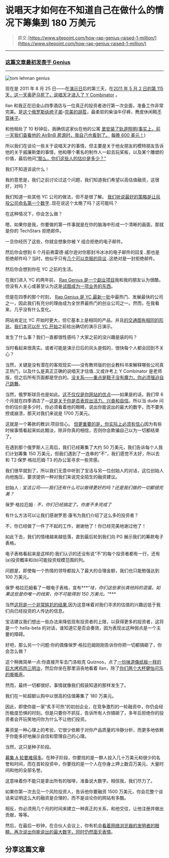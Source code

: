 # 说唱天才如何在不知道自己在做什么的情况下筹集到 180 万美元

> 原文:[https://www.sitepoint.com/how-rap-genius-raised-1-million/](https://www.sitepoint.com/how-rap-genius-raised-1-million/)

* * *

### [这篇文章最初发表于 Genius](http://genius.com/Tom-lehman-how-rap-genius-raised-s18m-in-seed-funding-without-knowing-what-we-were-doing-annotated)

* * *

![tom lehman genius](../Images/04118b2e55e0c1271fda12b4d9a4457d.png)

现在是 2011 年 8 月 25 日——在[演示日](http://genius.com/1900687)后的第三天，在[2011 年 5 月 2 日的第 115 天，这一天奥萨马死了，说唱天才进入了 Y Combinator](http://genius.com/1900694) 。

Ilan 和我正在旧金山四季酒店与一位真正的投资者进行第一次会面，准备工作非常完美。是[这个俄罗斯纨绔子弟](http://genius.com/1900764)–[完美的胡茬](http://genius.com/1922751)，最柔软的柴油牛仔裤，麂皮休闲鞋[不穿袜子](http://genius.com/1900739)。

和他相处了 10 秒钟后，我确信这家伙在他的公寓 [里安装了轨道照明(事实上，前一天我们查看他的 AirBnB 房源时，我自己也看到了。](http://genius.com/1924762) [每晚 600 美元！](http://genius.com/1900736))

所以我们在谈论一些关于说唱天才的事情，但主要是关于他女朋友的模特朋友告诉他的关于威廉斯堡的事情，他和哪个著名的制作人一起去玩桨板，以及某个雕塑的价值，最后他问[“那么，你们这些人的估价是多少？”](http://genius.com/1900786)

我们不知道该说什么！

我的意思是，我们之前讨论过这个问题，我们知道我们希望以高估值融资，这很好，对吗？

我们知道一些其他 YC 公司的做法，但不是很了解。 [我们听说最好的策略是让风投公司命名第一个数字](http://genius.com/1900796)..现在说这个太晚了吗？这可能吗？

在这种情况下，你会怎么做？

嗯，如果你是我，你要做的第一件事就是在你的脑海中形成一个清晰的画面，那就是你的 TechStars 拒绝邮件。

一旦你经历了这些，你就会想象你被 Y 组合拒绝的电子邮件。

然后你会想到 6 个月前弗雷德·威尔逊对你那封冷冰冰的电子邮件的回复..那也是拒绝邮件吗？当时，他似乎只有[几个可以克服的异议](http://genius.com/1900813)..这绝对是一封拒绝邮件。

然后你会想到你在 YC 之前的生活。

在我们进入 YC 的两年前， [Rap Genius 是一个副业项目](http://genius.com/1900824)我和我的朋友认为很酷，但没有人关心或甚至认为这是[试图成为一项业务的东西](http://genius.com/1900882)。

但是在四季的那个时刻， [Rap Genius 是 YC 最新一批](http://genius.com/1900890)中最热门、发展最快的公司之一，因此我们有充分的理由成为全世界最热门的创业公司之一。然而，在我看来，几乎没有什么变化。

网站肯定比 YC 开始时更大，但它基本上是相同的产品，并且[的交通图有相同的形状](http://genius.com/1900928)。[我们本可以在 YC 开始](http://genius.com/1900933)之前给出确切的演示日演示。

发生了什么事？我们一直都很性感吗？大家之前的没兴趣是装的吗？

当时看起来很真实。或者可能是演示日后的风头是假的，很快每个人都会回到不关心？

当然，关键是没有潜在的客观现实——没有教师版的创业教科书来解释哪些公司真正热门，以及什么是真正正确的说唱天才估值..又或许考上 Y Combinator 是老师版，但之后所有页面都是空白的。[没关系——重点是鞋子没有魔力，你必须强迫自己跳舞](http://genius.com/1915419)。

当然，俄罗斯球员也是如此。[这不仅仅是你网站的优点](http://genius.com/1902966)——如果是的话，我们早 6 个月就在四季酒店了—[这是关于你是否表现出活力、兴奋和自信](http://genius.com/1900965)。所以当 dude 问你的估价是多少时，你必须看着他的眼睛，说出你能说出的最大的数字，而不要失控或崩溃，那天对我们来说是 1700 万美元。

这就是一个筹款的教训:项目信心。 [但更重要的是，你实际上必须有信心](http://genius.com/3185465)因为有些时候事情看起来如此黯淡，除非你真的相信，否则你会欺骗自己以为一切都结束了。

在遇到那个俄罗斯人三周后，我们已经筹集了大约 50 万美元，我们告诉每个人我们计划筹集 150 万美元，但我们遇到了一连串的“不”，我们感觉不太好，所以去和 T2·保罗·格拉厄姆·T3 的办公室寻求一些灵感。

我们很早就到了，所以我们无意中听到了宝洁与另一位创始人的对话，这位创始人向他施压，要求提供一种对我们来说完全陌生的融资建议。

创始人 : *宝洁公司——我们还有什么可以做得更好的吗？还是我们做的一切都很完美？*

保罗·格拉厄姆 : *不，你们已经搞定了。你差不多完成了*

有什么方法可以让我们感谢罗恩·康韦为我们介绍了这么多的投资者？

不，你已经做了一件了不起的工作，谢谢他了！你已经完美地谢过他了！

如此下去，我们的情绪越来越低落，直到最后轮到我们向 PG 展示我们的筹款电子表格。

电子表格看起来是这样的:我们认识的还没有说“不”的每个投资者都有一行，还有(a)投资概率和(b)可能投资规模范围的列。

问题是，即使每一个热情的领导都投入了最大的合理金额，我们也只能勉强达到 100 万美元。

保罗·格拉厄姆看了一眼电子表格，宣布***“*哇，你们这些家伙真他妈的混蛋。如果这些是你唯一的线索，你不可能得到 150 万美元。*“***

当然[这将是一个非常尴尬的结果](http://genius.com/1901046),因为这意味着对我们寻求的估值的兴趣远低于我们向已经投资的人传达的信息。

宝洁建议我们想出一些办法来降低现有投资者的上限，以获得更多的投资者，这将是一个 hella-beta 的对话，谁知道它是否会奏效，因为表现出这种弱点是一个主要的障碍。

好吧，那么另一个问题:你的偶像保罗·格拉厄姆刚刚告诉你你把一切都搞砸了，你会怎么做？

这个稍微简单一点:你直接开车去门洛帕克 Quiznos，点了[一份味道像纸板一样的巨大烤鸡肉三明治](http://genius.com/1901070)，然后你坐在那里沮丧地看着 Ilan，除了[你们两个大杯健怡可乐的嘶嘶声](http://genius.com/1901073)。

然而，最终一切都很好。事情就像我们假装知道的那样发生了。

我们在一轮超额认购中以很高的估值筹集了 180 万美元。

因此，即使你是一家“炙手可热”的初创企业，在竞争激烈的一轮融资中，你仍会经历极度恐惧的时刻。但是只要你不抓狂，告诉所有人你搞砸了，多年后拒绝你的投资者会开玩笑地问你为什么不让他们投资。

筹资是一种心理上的考验，它很少依赖于对你产品质量的冷静分析，而更多地依赖于你能多好地展示自信和管理自己的心理。

当然，这只是种子阶段。

[募集 A 轮要难得多](http://genius.com/1901138)。在种子阶段，你要找的是一群人投入几十万美元和很少的名誉和时间，而在首轮投资中，你要找的是一个人在你身上押上数百万美元、大量时间和他的全部名誉。

这意味着你不能只是拿出所有的咖啡，准备说大数字。相信我，我们尽力了。

如果你第一次去见一个风险投资人，告诉他你要融资 1500 万美元，你会花整个谈话来证明这么大的融资是合理的，而不是谈论你的网站有多酷。

相反，你必须用几个月的时间来建立一种真正的关系，和他交往，让他注册并做出贡献，等等。

然后，在最后一秒钟，在合伙人会议上，你有机会[看着网络浏览器的发明者的眼睛，再次说出你能说出的最大数字，同时仍然面无表情](http://genius.com/1901192)。

## 分享这篇文章